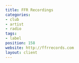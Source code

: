 ```yaml
---
title: FFR Recordings
categories:
- club
- artist
- radio
tags:
- label
position: 158
website: http://ffrrecords.com
layout: client
---
```


